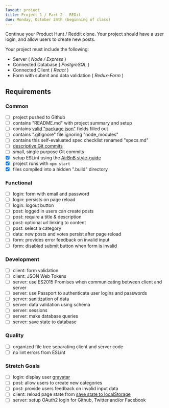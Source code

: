 ```yaml
---
layout: project
title: Project 1 / Part 2 - REDit
due: Monday, October 24th (beginning of class)
---
```


Continue your Product Hunt / Reddit clone. Your project should have a user login, and allow users to create new posts.

Your project must include the following:
* Server ( *Node / Express* )
* Connected Database ( *PostgreSQL* )
* Connected Client ( *React* )
* Form with submit and data validation ( *Redux-Form* )

## Requirements

### Common
- [ ] project pushed to Github
- [ ] contains "README.md" with project summary and setup
- [ ] contains [valid "package.json"](https://browsenpm.org/package.json) fields filled out
- [ ] contains ".gitignore" file ignoring "node_modules"
- [ ] contains this self-evaluated spec checklist renamed "specs.md"
- [ ] [descriptive Git commits](http://chris.beams.io/posts/git-commit/)
- [ ] small, single purpose Git commits
- [X] setup ESLint using the [AirBnB style-guide](https://github.com/airbnb/javascript)
- [X] project runs with `npm start`
- [X] files compiled into a hidden ".build" directory

### Functional
- [ ] login: form with email and password
- [ ] login: persists on page reload
- [ ] login: logout button
- [ ] post: logged in users can create posts
- [ ] post: require a title & description
- [ ] post: optional url linking to content
- [ ] post: select a category
- [ ] data: new posts and votes persist after page reload
- [ ] form: provides error feedback on invalid input
- [ ] form: disabled submit button when form is invalid

### Development
- [ ] client: form validation
- [ ] client: JSON Web Tokens
- [ ] server: use ES2015 Promises when communicating between client and server
- [ ] server: use Passport to authenticate user logins and passwords
- [ ] server: sanitization of data
- [ ] server: data validation using schema
- [ ] server: sessions
- [ ] server: make database queries
- [ ] server: save state to database

### Quality
- [ ] organized file tree separating client and server code
- [ ] no lint errors from ESLint

### Stretch Goals
- [ ] login: display user [gravatar](https://en.gravatar.com/)
- [ ] post: allow users to create new categories
- [ ] post: provide users feedback on invalid input data
- [ ] client: reload page state from [save state to localStorage](https://github.com/elgerlambert/redux-localstorage)
- [ ] server: setup OAuth2 login for Github, Twitter and/or Facebook
